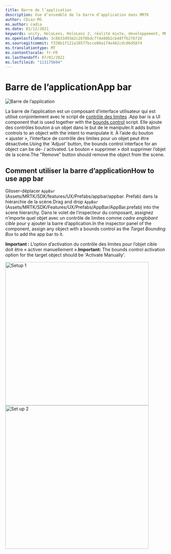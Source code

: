 ```yaml
---
title: Barre de l’application
description: Vue d’ensemble de la barre d’application dans MRTK
author: CDiaz-MS
ms.author: cadia
ms.date: 01/12/2021
keywords: unity, HoloLens, HoloLens 2, réalité mixte, développement, MRTK, barre d’application,
ms.openlocfilehash: 3c8633d91b2c26f8bdc774a98b2cb48ffb276720
ms.sourcegitcommit: f338b1f121a10577bcce08a174e462cdc86d5874
ms.translationtype: MT
ms.contentlocale: fr-FR
ms.lasthandoff: 07/01/2021
ms.locfileid: "113175694"
---
```

# <a name="app-bar"></a><span data-ttu-id="ac54d-104">Barre de l’application</span><span class="sxs-lookup"><span data-stu-id="ac54d-104">App bar</span></span>

![Barre de l’application](../images/app-bar/MRTK_AppBar_Main.png)

<span data-ttu-id="ac54d-106">La barre de l’application est un composant d’interface utilisateur qui est utilisé conjointement avec le script de [contrôle des limites](bounds-control.md) .</span><span class="sxs-lookup"><span data-stu-id="ac54d-106">App bar is a UI component that is used together with the [bounds control](bounds-control.md) script.</span></span> <span data-ttu-id="ac54d-107">Elle ajoute des contrôles bouton à un objet dans le but de le manipuler.</span><span class="sxs-lookup"><span data-stu-id="ac54d-107">It adds button controls to an object with the intent to manipulate it.</span></span> <span data-ttu-id="ac54d-108">À l’aide du bouton « ajuster », l’interface de contrôle des limites pour un objet peut être désactivée.</span><span class="sxs-lookup"><span data-stu-id="ac54d-108">Using the 'Adjust' button, the bounds control interface for an object can be de- / activated.</span></span> <span data-ttu-id="ac54d-109">Le bouton « supprimer » doit supprimer l’objet de la scène.</span><span class="sxs-lookup"><span data-stu-id="ac54d-109">The "Remove" button should remove the object from the scene.</span></span>

## <a name="how-to-use-app-bar"></a><span data-ttu-id="ac54d-110">Comment utiliser la barre d’application</span><span class="sxs-lookup"><span data-stu-id="ac54d-110">How to use app bar</span></span>

<span data-ttu-id="ac54d-111">Glisser-déplacer `AppBar` (Assets/MRTK/SDK/features/UX/Prefabs/appbar/appbar. Prefab) dans la hiérarchie de la scène.</span><span class="sxs-lookup"><span data-stu-id="ac54d-111">Drag and drop `AppBar` (Assets/MRTK/SDK/Features/UX/Prefabs/AppBar/AppBar.prefab) into the scene hierarchy.</span></span> <span data-ttu-id="ac54d-112">Dans le volet de l’inspecteur du composant, assignez n’importe quel objet avec un contrôle de limites comme *cadre englobant cible* pour y ajouter la barre d’application.</span><span class="sxs-lookup"><span data-stu-id="ac54d-112">In the inspector panel of the component, assign any object with a bounds control as the *Target Bounding Box* to add the app bar to it.</span></span>

<span data-ttu-id="ac54d-113">**Important :** L’option d’activation du contrôle des limites pour l’objet cible doit être « activer manuellement ».</span><span class="sxs-lookup"><span data-stu-id="ac54d-113">**Important:** The bounds control activation option for the target object should be 'Activate Manually'.</span></span>

<img src="../images/app-bar/MRTK_AppBar_Setup1.png" width="450" alt="Setup 1">

<img src="../images/app-bar/MRTK_AppBar_Setup2.png" width="450" alt="Set up 2">
